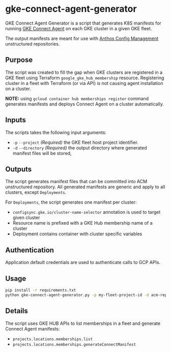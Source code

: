 # gke-connect-agent-generator

GKE Connect Agent Generator is a script that generates K8S manifests for running
[GKE Connect Agent](https://cloud.google.com/anthos/multicluster-management/connect/overview)
on each GKE cluster in a given GKE fleet.

The output manifests are meant for use with [Anthos Config Management](https://cloud.google.com/anthos/config-management)
unstructured repositories.

## Purpose

The script was created to fill the gap when GKE clusters are registered in a GKE fleet using Terraform
`google_gke_hub_membership` resource. Registering cluster in a fleet with Terraform (or via API) is
not causing agent installation on a cluster.

**NOTE:** using `gcloud container hub memberships
register` command generates manifests and deploys Connect Agent on a cluster automatically.

## Inputs

The scripts takes the following input arguments:

* `-p` `--project` *(Required)* the GKE fleet host project identifier.
* `-d` `--directory` *(Required)* the output directory where generated manifest files will be stored,

## Outputs

The script generates manifest files that can be committed into ACM unstructured repository.
All generated manifests are generic and apply to all clusters, except `Deployments`.

For `Deployments`, the script generates one manifest per cluster:

* `configsync.gke.io/cluster-name-selector` annotation is used to target given cluster
* Resource name is prefixed with a GKE Hub membership name of a cluster
* Deployment contains container with cluster specific variables

## Authentication

Application default credentials are used to authenticate calls to GCP APIs.

## Usage

```sh
pip install -r requirements.txt
python gke-connect-agent-generator.py -p my-fleet-project-id -d acm-repo
```

## Details

The script uses GKE HUB APIs to list memberships in a fleet and generate Connect Agent manifests:

* `projects.locations.memberships.list`
* `projects.locations.memberships.generateConnectManifest`
